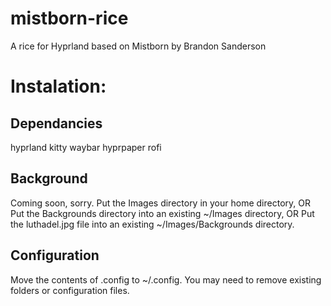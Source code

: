 # mistborn-rice
A rice for Hyprland based on Mistborn by Brandon Sanderson


# Instalation:
## Dependancies
hyprland
kitty
waybar
hyprpaper
rofi

## Background
Coming soon, sorry.
Put the Images directory in your home directory,
OR
Put the Backgrounds directory into an existing ~/Images directory,
OR
Put the luthadel.jpg file into an existing ~/Images/Backgrounds directory.

## Configuration
Move the contents of .config to ~/.config.
You may need to remove existing folders or configuration files.
